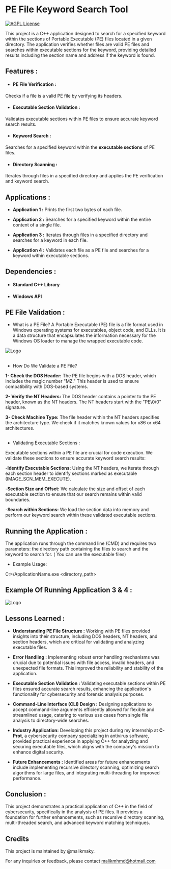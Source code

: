 




# PE File Keyword Search Tool
 [![AGPL License](https://img.shields.io/badge/C++-Project-yellow)](https://dotnet.microsoft.com/en-us/languages/csharp) 
    



This project is a C++ application designed to search for a specified keyword within the sections of Portable Executable (PE) files located in a given directory. The application verifies whether files are valid PE files and searches within executable sections for the keyword, providing detailed results including the section name and address if the keyword is found.







## Features :

- #### __PE File Verification :__ 
Checks if a file is a valid PE file by verifying its headers.

- #### __Executable Section Validation :__ 
Validates executable sections within PE files to ensure accurate keyword search results.
 
- #### __Keyword Search :__

Searches for a specified keyword within the __executable sections__ of PE files.

- #### __Directory Scanning :__
Iterates through files in a specified directory and applies the PE verification and keyword search.

## Applications :
- __Application 1 :__ Prints the first two bytes of each file.

- __Application 2 :__ Searches for a specified keyword within the entire content of a single file.

- __Application 3 :__ Iterates through files in a specified directory and searches for a keyword in each file.

- __Application 4 :__ Validates each file as a PE file and searches for a keyword within executable sections.

## Dependencies :

- #### Standard C++ Library

- #### Windows API

## PE File Validation : 
- What is a PE File?
A Portable Executable (PE) file is a file format used in Windows operating systems for executables, object code, and DLLs. It is a data structure that encapsulates the information necessary for the Windows OS loader to manage the wrapped executable code.

![Logo](https://images2.imgbox.com/ee/5d/jWz6DhCf_o.png)

##

- How Do We Validate a PE File?

__1- Check the DOS Header:__ The PE file begins with a DOS header, which includes the magic number "MZ." This header is used to ensure compatibility with DOS-based systems.

__2- Verify the NT Headers:__ The DOS header contains a pointer to the PE header, known as the NT headers. The NT headers start with the "PE\0\0" signature.

__3- Check Machine Type:__ The file header within the NT headers specifies the architecture type. We check if it matches known values for x86 or x64 architectures.

##

- Validating Executable Sections :

Executable sections within a PE file are crucial for code execution. We validate these sections to ensure accurate keyword search results:

-__Identify Executable Sections:__ Using the NT headers, we iterate through each section header to identify sections marked as executable (IMAGE_SCN_MEM_EXECUTE).

-__Section Size and Offset:__ We calculate the size and offset of each executable section to ensure that our search remains within valid boundaries.

-__Search within Sections:__ We load the section data into memory and perform our keyword search within these validated executable sections.

## Running the Application : 

The application runs through the command line (CMD) and requires two parameters: the directory path containing the files to search and the keyword to search for. ( You can use the executable files)

- Example Usage:

C:>/ApplicationName.exe <directory_path> <keyword>

## Example Of Running Application 3 & 4 : 
![Logo](https://images2.imgbox.com/4a/9a/qeRJNQK8_o.png)


## Lessons Learned :

- __Understanding PE File Structure :__ Working with PE files provided insights into their structure, including DOS headers, NT headers, and section headers, which are critical for validating and analyzing executable files.

- __Error Handling :__ Implementing robust error handling mechanisms was crucial due to potential issues with file access, invalid headers, and unexpected file formats. This improved the reliability and stability of the application.

- __Executable Section Validation :__ Validating executable sections within PE files ensured accurate search results, enhancing the application's functionality for cybersecurity and forensic analysis purposes.

- __Command-Line Interface (CLI) Design :__ Designing applications to accept command-line arguments efficiently allowed for flexible and streamlined usage, catering to various use cases from single file analysis to directory-wide searches.

- __Industry Application:__ Developing this project during my internship at __C-Prot__, a cybersecurity company specializing in antivirus software, provided practical experience in applying C++ for analyzing and securing executable files, which aligns with the company's mission to enhance digital security.

- __Future Enhancements :__ Identified areas for future enhancements include implementing recursive directory scanning, optimizing search algorithms for large files, and integrating multi-threading for improved performance.

## Conclusion :
This project demonstrates a practical application of C++ in the field of cybersecurity, specifically in the analysis of PE files. It provides a foundation for further enhancements, such as recursive directory scanning, multi-threaded search, and advanced keyword matching techniques.

## Credits

This project is maintained by @malikmaky.

For any inquiries or feedback, please contact malikmhmd@hotmail.com


